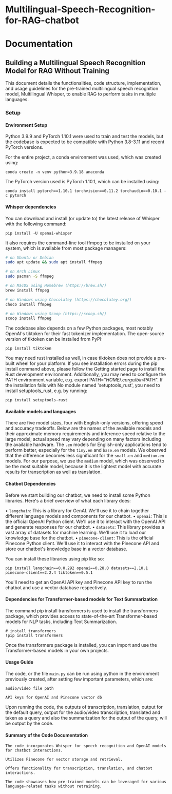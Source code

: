 # Multilingual-Speech-Recognition-for-RAG-chatbot
# Documentation


## Building a Multilingual Speech Recognition Model for RAG Without Training

This document details the functionalities, code structure, implementation, and usage guidelines for the pre-trained multilingual speech recognition model, Multilingual Whisper, to enable RAG to perform tasks in multiple languages.




### Setup

#### Environment Setup

Python 3.9.9 and PyTorch 1.10.1 were used to train and test the models, but the codebase is expected to be compatible with Python 3.8-3.11 and recent PyTorch versions.

For the entire project, a conda environment was used, which was created using:

```
conda create -n venv python=3.9.18 anaconda
```

The PyTorch version used is PyTorch 1.10.1, which can be installed using:
```
conda install pytorch==1.10.1 torchvision==0.11.2 torchaudio==0.10.1 -c pytorch
```



#### Whisper dependencies

You can download and install (or update to) the latest release of Whisper with the following command:
```
pip install -U openai-whisper
```
It also requires the command-line tool ffmpeg to be installed on your system, which is available from most package managers:

```bash
# on Ubuntu or Debian
sudo apt update && sudo apt install ffmpeg

# on Arch Linux
sudo pacman -S ffmpeg

# on MacOS using Homebrew (https://brew.sh/)
brew install ffmpeg

# on Windows using Chocolatey (https://chocolatey.org/)
choco install ffmpeg

# on Windows using Scoop (https://scoop.sh/)
scoop install ffmpeg
```
The codebase also depends on a few Python packages, most notably OpenAI's tiktoken for their fast tokenizer implementation. The open-source version of tiktoken can be installed from PyPI:
```
pip install tiktoken
```
You may need rust installed as well, in case tiktoken does not provide a pre-built wheel for your platform. If you see installation errors during the pip install command above, please follow the Getting started page to install the Rust development environment. Additionally, you may need to configure the PATH environment variable, e.g. export PATH="$HOME/.cargo/bin:$PATH". If the installation fails with No module named 'setuptools_rust', you need to install setuptools_rust, e.g. by running:
```
pip install setuptools-rust
```




#### Available models and languages
There are five model sizes, four with English-only versions, offering speed and accuracy tradeoffs. Below are the names of the available models and their approximate memory requirements and inference speed relative to the large model; actual speed may vary depending on many factors including the available hardware.
The `.en` models for English-only applications tend to perform better, especially for the `tiny.en` and `base.en` models. We observed that the difference becomes less significant for the `small.en` and `medium.en` models.
For our purpose, we use the `medium` model, which was observed to be the most suitable model, because it is the lightest model with accurate results for transcription as well as translation.




#### Chatbot Dependencies	
Before we start building our chatbot, we need to install some Python libraries. Here's a brief overview of what each library does:

•	`langchain`: This is a library for GenAI. We'll use it to chain together different language models and components for our chatbot.
•	`openai`: This is the official OpenAI Python client. We'll use it to interact with the OpenAI API and generate responses for our chatbot.
•	`datasets`: This library provides a vast array of datasets for machine learning. We'll use it to load our knowledge base for the chatbot.
•	`pinecone-client`: This is the official Pinecone Python client. We'll use it to interact with the Pinecone API and store our chatbot's knowledge base in a vector database.

You can install these libraries using pip like so:
```
pip install langchain==0.0.292 openai==0.28.0 datasets==2.10.1 pinecone-client==2.2.4 tiktoken==0.5.1
```
You'll need to get an OpenAI API key and Pinecone API key to run the chatbot and use a vector database respectively.




#### Dependencies for Transformer-based models for Text Summarization
The command pip install transformers is used to install the transformers package, which provides access to state-of-the-art Transformer-based models for NLP tasks, including Text Summarization.
```
# install transformers
!pip install transformers
```
Once the transformers package is installed, you can import and use the Transformer-based models in your own projects.


    

#### Usage Guide
The code, or the file `main.py` can be run using python in the environment previously created, after setting few important parameters, which are:

    audio/video file path
    
    API keys for OpenAI and Pinecone vector db
    
Upon running the code, the outputs of transcription, translation, output for the default query, output for the audio/video transcription, translated and taken as a query and also the summarization for the output of the query, will be output by the code.




#### Summary of the Code Documentation 

    The code incorporates Whisper for speech recognition and OpenAI models for chatbot interactions.

    Utilizes Pinecone for vector storage and retrieval.

    Offers functionality for transcription, translation, and chatbot interactions.

    The code showcases how pre-trained models can be leveraged for various language-related tasks without retraining.







